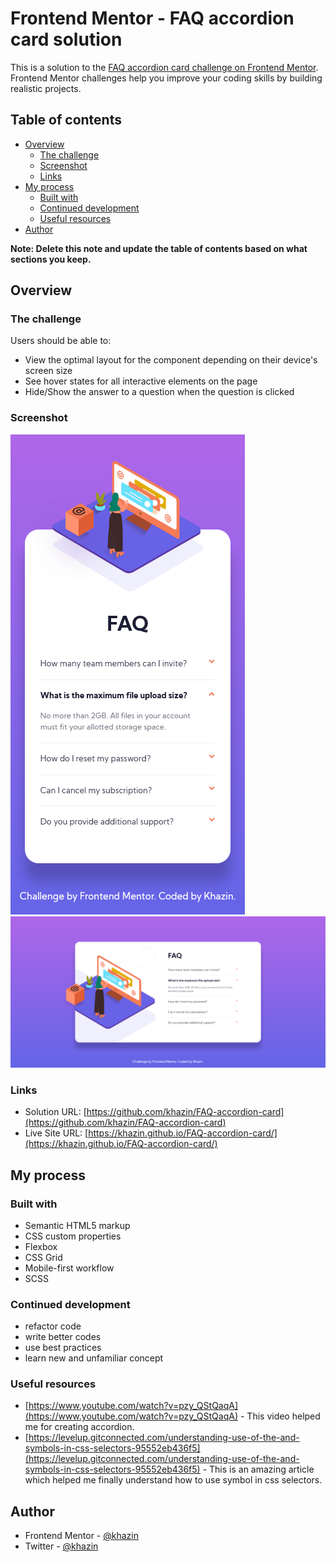 # Frontend Mentor - FAQ accordion card solution

This is a solution to the [FAQ accordion card challenge on Frontend Mentor](https://www.frontendmentor.io/challenges/faq-accordion-card-XlyjD0Oam). Frontend Mentor challenges help you improve your coding skills by building realistic projects. 

## Table of contents

- [Overview](#overview)
  - [The challenge](#the-challenge)
  - [Screenshot](#screenshot)
  - [Links](#links)
- [My process](#my-process)
  - [Built with](#built-with)
  - [Continued development](#continued-development)
  - [Useful resources](#useful-resources)
- [Author](#author)

**Note: Delete this note and update the table of contents based on what sections you keep.**

## Overview

### The challenge

Users should be able to:

- View the optimal layout for the component depending on their device's screen size
- See hover states for all interactive elements on the page
- Hide/Show the answer to a question when the question is clicked

### Screenshot

![](screenshot/mobile.png)
![](screenshot/desktop.png)

### Links

- Solution URL: [https://github.com/khazin/FAQ-accordion-card](https://github.com/khazin/FAQ-accordion-card)
- Live Site URL: [https://khazin.github.io/FAQ-accordion-card/](https://khazin.github.io/FAQ-accordion-card/)

## My process

### Built with

- Semantic HTML5 markup
- CSS custom properties
- Flexbox
- CSS Grid
- Mobile-first workflow
- SCSS

### Continued development

- refactor code
- write better codes
- use best practices
- learn new and unfamiliar concept

### Useful resources

- [https://www.youtube.com/watch?v=pzy_QStQaqA](https://www.youtube.com/watch?v=pzy_QStQaqA) - This video helped me for creating accordion.
- [https://levelup.gitconnected.com/understanding-use-of-the-and-symbols-in-css-selectors-95552eb436f5](https://levelup.gitconnected.com/understanding-use-of-the-and-symbols-in-css-selectors-95552eb436f5) - This is an amazing article which helped me finally understand how to use symbol in css selectors.


## Author

- Frontend Mentor - [@khazin](https://www.frontendmentor.io/profile/khazin)
- Twitter - [@khazin](https://www.github.com/khazin)

